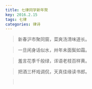 ```yaml
---
title: 七律同学新年聚
key: 2016.2.15
tags: 七律
categories: 律诗
---
```


<blockquote class="blockquote-center">新春沪市聚同窗，菜爽汤清味道长。
</blockquote>
<blockquote class="blockquote-center">一旦闲身话似水，卅年未面鬓如霜。
</blockquote>
<blockquote class="blockquote-center">羞言花季千般绿，诨语老枝百样黄。
</blockquote>
<blockquote class="blockquote-center">把酒三杯戏调侃，天真佳缘读书郎。
</blockquote>
<blockquote class="blockquote-center"></br>
</blockquote>
